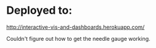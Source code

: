 # Deployed to:

http://interactive-vis-and-dashboards.herokuapp.com/

Couldn't figure out how to get the needle gauge working. 
